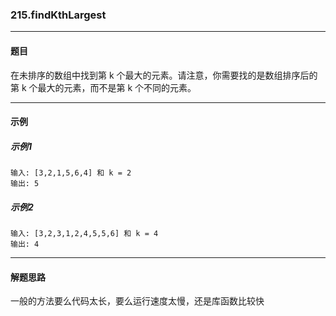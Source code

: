 ### 215.findKthLargest
----
#### 题目
在未排序的数组中找到第 k 个最大的元素。请注意，你需要找的是数组排序后的第 k 个最大的元素，而不是第 k 个不同的元素。

----
#### 示例
##### 示例1
```
输入: [3,2,1,5,6,4] 和 k = 2
输出: 5
```

##### 示例2
```
输入: [3,2,3,1,2,4,5,5,6] 和 k = 4
输出: 4
```
----
#### 解题思路
一般的方法要么代码太长，要么运行速度太慢，还是库函数比较快